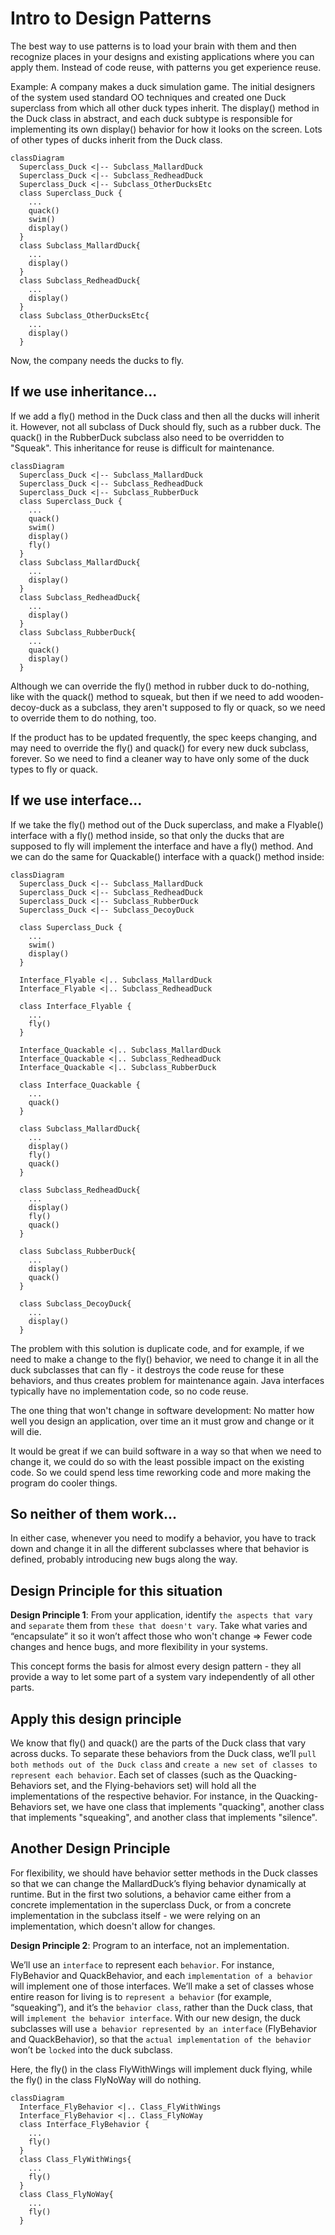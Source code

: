 # Intro to Design Patterns
The best way to use patterns is to load your brain with them and then recognize places in your designs and existing applications where you can apply them. Instead of code reuse, with patterns you get experience reuse.

Example: A company makes a duck simulation game. The initial designers of the system used standard OO techniques and created one Duck superclass from which all other duck types inherit. The display() method in the Duck class in abstract, and each duck subtype is responsible for implementing its own display() behavior for how it looks on the screen. Lots of other types of ducks inherit from the Duck class. 

```mermaid
classDiagram
  Superclass_Duck <|-- Subclass_MallardDuck
  Superclass_Duck <|-- Subclass_RedheadDuck
  Superclass_Duck <|-- Subclass_OtherDucksEtc
  class Superclass_Duck {
    ...
    quack()
    swim()
    display()
  }
  class Subclass_MallardDuck{
    ...
    display()
  }
  class Subclass_RedheadDuck{
    ...
    display()
  }
  class Subclass_OtherDucksEtc{
    ...
    display()
  }
```

Now, the company needs the ducks to fly. 

## If we use inheritance...
If we add a fly() method in the Duck class and then all the ducks will inherit it. However, not all subclass of Duck should fly, such as a rubber duck. The quack() in the RubberDuck subclass also need to be overridden to "Squeak". This inheritance for reuse is difficult for maintenance. 

```mermaid
classDiagram
  Superclass_Duck <|-- Subclass_MallardDuck
  Superclass_Duck <|-- Subclass_RedheadDuck
  Superclass_Duck <|-- Subclass_RubberDuck
  class Superclass_Duck {
    ...
    quack()
    swim()
    display()
    fly()
  }
  class Subclass_MallardDuck{
    ...
    display()
  }
  class Subclass_RedheadDuck{
    ...
    display()
  }
  class Subclass_RubberDuck{
    ...
    quack()
    display()
  }
```

Although we can override the fly() method in rubber duck to do-nothing, like with the quack() method to squeak, but then if we need to add wooden-decoy-duck as a subclass, they aren't supposed to fly or quack, so we need to override them to do nothing, too. 

If the product has to be updated frequently, the spec keeps changing, and may need to override the fly() and quack() for every new duck subclass, forever. So we need to find a cleaner way to have only some of the duck types to fly or quack. 

## If we use interface...
If we take the fly() method out of the Duck superclass, and make a Flyable() interface with a fly() method inside, so that only the ducks that are supposed to fly will implement the interface and have a fly() method. And we can do the same for Quackable() interface with a quack() method inside:

```mermaid
classDiagram
  Superclass_Duck <|-- Subclass_MallardDuck
  Superclass_Duck <|-- Subclass_RedheadDuck
  Superclass_Duck <|-- Subclass_RubberDuck
  Superclass_Duck <|-- Subclass_DecoyDuck

  class Superclass_Duck {
    ...
    swim()
    display()
  }

  Interface_Flyable <|.. Subclass_MallardDuck
  Interface_Flyable <|.. Subclass_RedheadDuck

  class Interface_Flyable {
    ...
    fly()
  }

  Interface_Quackable <|.. Subclass_MallardDuck
  Interface_Quackable <|.. Subclass_RedheadDuck
  Interface_Quackable <|.. Subclass_RubberDuck

  class Interface_Quackable {
    ...
    quack()
  }
  
  class Subclass_MallardDuck{
    ...
    display()
    fly()
    quack()
  }

  class Subclass_RedheadDuck{
    ...
    display()
    fly()
    quack()
  }

  class Subclass_RubberDuck{
    ...
    display()
    quack()
  }

  class Subclass_DecoyDuck{
    ...
    display()
  }
```

The problem with this solution is duplicate code, and for example, if we need to make a change to the fly() behavior, we need to change it in all the duck subclasses that can fly - it destroys the code reuse for these behaviors, and thus creates problem for maintenance again. Java interfaces typically have no implementation code, so no code reuse.

The one thing that won't change in software development: No matter how well you design an application, over time an it must grow and change or it will die.

It would be great if we can build software in a way so that when we need to change it, we could do so with the least possible impact on the existing code. So we could spend less time reworking code and more making the program do cooler things. 

## So neither of them work...
In either case, whenever you need to modify a behavior, you have to track down and change it in all the different subclasses where that behavior is defined, probably introducing new bugs along the way. 

## Design Principle for this situation
**Design Principle 1**: From your application, identify `the aspects that vary` and `separate` them from `these that doesn't vary`. Take what varies and “encapsulate” it so it won’t affect those who won't change => Fewer code changes and hence bugs, and more flexibility in your systems. 

This concept forms the basis for almost every design pattern - they all provide a way to let some part of a system vary independently of all other parts.

## Apply this design principle
We know that fly() and quack() are the parts of the Duck class that vary across ducks. To separate these behaviors from the Duck class, we’ll `pull both methods out of the Duck class` and `create a new set of classes to represent each behavior`. Each set of classes (such as the Quacking-Behaviors set, and the Flying-behaviors set) will hold all the implementations of the respective behavior. For instance, in the Quacking-Behaviors set, we have one class that implements "quacking", another class that implements "squeaking", and another class that implements "silence".

## Another Design Principle
For flexibility, we should have behavior setter methods in the Duck classes so that we can change the MallardDuck’s flying behavior dynamically at runtime. But in the first two solutions, a behavior came either from a concrete implementation in the superclass Duck, or from a concrete implementation in the subclass itself - we were relying on an implementation, which doesn't allow for changes. 

**Design Principle 2**: Program to an interface, not an implementation. 

We’ll use an `interface` to represent each `behavior`. For instance, FlyBehavior and QuackBehavior, and each `implementation of a behavior` will implement one of those interfaces. We’ll make a set of classes whose entire reason for living is to `represent a behavior` (for example, “squeaking”), and it’s the `behavior class`, rather than the Duck class, that will `implement the behavior interface`. With our new design, the duck subclasses will use `a behavior represented by an interface` (FlyBehavior and QuackBehavior), so that the `actual implementation of the behavior` won’t be `locked` into the duck subclass.

Here, the fly() in the class FlyWithWings will implement duck flying, while the fly() in the class FlyNoWay will do nothing. 
```mermaid
classDiagram
  Interface_FlyBehavior <|.. Class_FlyWithWings
  Interface_FlyBehavior <|.. Class_FlyNoWay
  class Interface_FlyBehavior {
    ...
    fly()
  }
  class Class_FlyWithWings{
    ...
    fly()
  }
  class Class_FlyNoWay{
    ...
    fly()
  }
```












